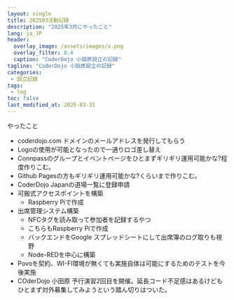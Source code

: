 ```yaml
---
layout: single
title: 202503活動記録
description: "2025年3月にやったこと"
lang: ja_JP
header:
  overlay_image: /assets/images/x.png
  overlay_filter: 0.4
  caption: "CoderDojo 小田原設立の記録"
tagline: "CoderDojo 小田原設立の記録"
categories: 
 - 設立記録
tags:
 - log
toc: false
last_modified_at: 2025-03-31
---
```


やったこと  
- coderdojo.com ドメインのメールアドレスを発行してもらう
- Logoの使用が可能となったので一通りロゴ差し替え
- Connpassのグループとイベントページをひとまずギリギリ運用可能かな?程度作りこむ。
- Github Pagesの方もギリギリ運用可能かな?くらいまで作りこむ。
- CoderDojo Japanの道場一覧に登録申請
- 可搬式アクセスポイントを構築
  - Raspberry Piで作成  
- 出席管理システム構築
  - NFCタグを読み取って参加者を記録するやつ
  - こちらもRaspberry Piで作成
  - バックエンドをGoogle スプレッドシートにして出席簿のログ取りも視野
  - Node-REDを中心に構築  
- Povoを契約、WI-FI環境が無くても実施自体は可能にするためのテストを今後実施
- COderDojo 小田原 予行演習2回目を開催。延長コード不足感はあるけどもひとまず対外募集してみようという踏ん切りはついた。 

